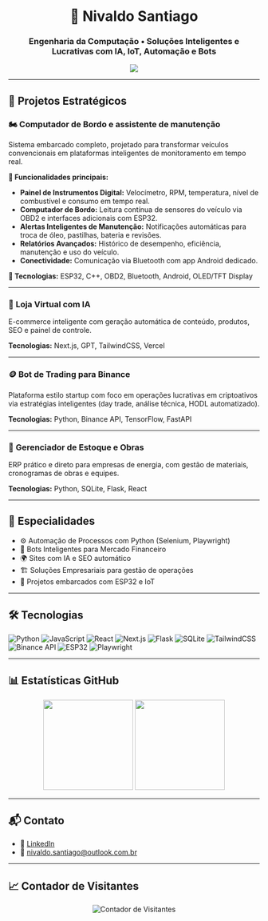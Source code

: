 <h1 align="center">🚀 Nivaldo Santiago</h1>
<h3 align="center">Engenharia da Computação • Soluções Inteligentes e Lucrativas com IA, IoT, Automação e Bots</h3>

<p align="center">
  <img src="https://readme-typing-svg.herokuapp.com?color=00bfbf&size=24&center=true&vCenter=true&width=1000&lines=Desenvolvedor+de+Soluções+Inovadoras;Projetos+com+IA,+Automação,+Trading+e+IoT;Bem-vindo+ao+meu+GitHub!" />
</p>

---

## 💼 Projetos Estratégicos

### 🏍️ **Computador de Bordo e assistente de manutenção**
Sistema embarcado completo, projetado para transformar veículos convencionais em plataformas inteligentes de monitoramento em tempo real.

**🔧 Funcionalidades principais:**
- **Painel de Instrumentos Digital:** Velocímetro, RPM, temperatura, nível de combustível e consumo em tempo real.
- **Computador de Bordo:** Leitura contínua de sensores do veículo via OBD2 e interfaces adicionais com ESP32.
- **Alertas Inteligentes de Manutenção:** Notificações automáticas para troca de óleo, pastilhas, bateria e revisões.
- **Relatórios Avançados:** Histórico de desempenho, eficiência, manutenção e uso do veículo.
- **Conectividade:** Comunicação via Bluetooth com app Android dedicado.

**🔌 Tecnologias:** ESP32, C++, OBD2, Bluetooth, Android, OLED/TFT Display

---

### 🛒 **Loja Virtual com IA**
E-commerce inteligente com geração automática de conteúdo, produtos, SEO e painel de controle.

**Tecnologias:** Next.js, GPT, TailwindCSS, Vercel

---

### 🪙 **Bot de Trading para Binance**
Plataforma estilo startup com foco em operações lucrativas em criptoativos via estratégias inteligentes (day trade, análise técnica, HODL automatizado).

**Tecnologias:** Python, Binance API, TensorFlow, FastAPI

---

### 🧱 **Gerenciador de Estoque e Obras**
ERP prático e direto para empresas de energia, com gestão de materiais, cronogramas de obras e equipes.

**Tecnologias:** Python, SQLite, Flask, React

---

## 🧠 Especialidades

- ⚙️ Automação de Processos com Python (Selenium, Playwright)
- 🤖 Bots Inteligentes para Mercado Financeiro
- 🌍 Sites com IA e SEO automático
- 🏗️ Soluções Empresariais para gestão de operações
- 🔌 Projetos embarcados com ESP32 e IoT

---

## 🛠️ Tecnologias

![Python](https://img.shields.io/badge/Python-3776AB?style=for-the-badge&logo=python&logoColor=white)
![JavaScript](https://img.shields.io/badge/JavaScript-F7DF1E?style=for-the-badge&logo=javascript&logoColor=black)
![React](https://img.shields.io/badge/React-20232A?style=for-the-badge&logo=react&logoColor=61DAFB)
![Next.js](https://img.shields.io/badge/Next.js-000?style=for-the-badge&logo=nextdotjs)
![Flask](https://img.shields.io/badge/Flask-000000?style=for-the-badge&logo=flask)
![SQLite](https://img.shields.io/badge/SQLite-003B57?style=for-the-badge&logo=sqlite)
![TailwindCSS](https://img.shields.io/badge/TailwindCSS-38B2AC?style=for-the-badge&logo=tailwindcss)
![Binance API](https://img.shields.io/badge/Binance-yellow?style=for-the-badge&logo=binance)
![ESP32](https://img.shields.io/badge/ESP32-MCU-blue?style=for-the-badge)
![Playwright](https://img.shields.io/badge/Playwright-000?style=for-the-badge&logo=playwright&logoColor=green)

---

## 📊 Estatísticas GitHub

<p align="center">
  <img height="180em" src="https://github-readme-stats.vercel.app/api?username=santiago2511&show_icons=true&theme=dracula&include_all_commits=true&count_private=true"/>
  <img height="180em" src="https://github-readme-stats.vercel.app/api/top-langs/?username=santiago2511&layout=compact&theme=dracula"/>
</p>

---

## 📬 Contato

- 🔗 [LinkedIn](https://www.linkedin.com/in/nivaldo-santiago-33864723/)
- 📧 nivaldo.santiago@outlook.com.br

---
## 📈 Contador de Visitantes

<p align="center">
  <img src="https://profile-counter.glitch.me/santiago2511/count.svg" alt="Contador de Visitantes"

